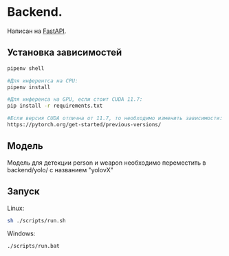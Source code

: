 # Backend.  


Написан на [FastAPI](https://fastapi.tiangolo.com).


## Установка зависимостей  
```bash
pipenv shell

#Для инферентса на CPU:
pipenv install

#Для инференса на GPU, если стоит CUDA 11.7:
pip install -r requirements.txt

#Если версия CUDA отлична от 11.7, то необходимо изменить зависимости:
https://pytorch.org/get-started/previous-versions/
```
## Модель

Модель для детекции person и weapon
необходимо переместить в backend/yolo/ с названием "yolovX"
  
## Запуск  
Linux:
```bash
sh ./scripts/run.sh
```
  

Windows:  
```bash
./scripts/run.bat
```

